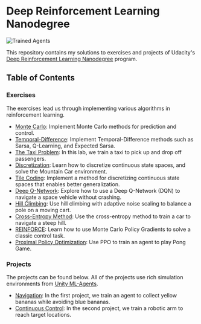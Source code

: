 [//]: # (Image References)

[image1]: https://user-images.githubusercontent.com/10624937/42135602-b0335606-7d12-11e8-8689-dd1cf9fa11a9.gif "Trained Agents"
[image2]: https://user-images.githubusercontent.com/10624937/42386929-76f671f0-8106-11e8-9376-f17da2ae852e.png "Kernel"

# Deep Reinforcement Learning Nanodegree

![Trained Agents][image1]

This repository contains my solutions to exercises and projects of Udacity's [Deep Reinforcement Learning Nanodegree](https://www.udacity.com/course/deep-reinforcement-learning-nanodegree--nd893) program.  

## Table of Contents

### Exercises

The exercises lead us through implementing various algorithms in reinforcement learning.

* [Monte Carlo](https://github.com/st2yang/udacity-deep-reinforcement-learning/tree/master/1.%20Introduction%20to%20Deep%20Reinforcement%20Learning/monte-carlo): Implement Monte Carlo methods for prediction and control. 
* [Temporal-Difference](https://github.com/st2yang/udacity-deep-reinforcement-learning/tree/master/1.%20Introduction%20to%20Deep%20Reinforcement%20Learning/temporal-difference): Implement Temporal-Difference methods such as Sarsa, Q-Learning, and Expected Sarsa. 
* [The Taxi Problem](https://github.com/st2yang/udacity-deep-reinforcement-learning/tree/master/1.%20Introduction%20to%20Deep%20Reinforcement%20Learning/lab-taxi): In this lab, we train a taxi to pick up and drop off passengers.
* [Discretization](https://github.com/st2yang/udacity-deep-reinforcement-learning/tree/master/1.%20Introduction%20to%20Deep%20Reinforcement%20Learning/discretization): Learn how to discretize continuous state spaces, and solve the Mountain Car environment.
* [Tile Coding](https://github.com/st2yang/udacity-deep-reinforcement-learning/tree/master/1.%20Introduction%20to%20Deep%20Reinforcement%20Learning/tile-coding): Implement a method for discretizing continuous state spaces that enables better generalization.
* [Deep Q-Network](https://github.com/st2yang/udacity-deep-reinforcement-learning/tree/master/2.%20Value-Based%20Methods/dqn): Explore how to use a Deep Q-Network (DQN) to navigate a space vehicle without crashing.
* [Hill Climbing](https://github.com/st2yang/udacity-deep-reinforcement-learning/tree/master/3.%20Policy-Based%20Methods/hill-climbing): Use hill climbing with adaptive noise scaling to balance a pole on a moving cart.
* [Cross-Entropy Method](https://github.com/st2yang/udacity-deep-reinforcement-learning/tree/master/3.%20Policy-Based%20Methods/cross-entropy): Use the cross-entropy method to train a car to navigate a steep hill.
* [REINFORCE](https://github.com/st2yang/udacity-deep-reinforcement-learning/tree/master/3.%20Policy-Based%20Methods/reinforce): Learn how to use Monte Carlo Policy Gradients to solve a classic control task.
* [Proximal Policy Optimization](https://github.com/st2yang/udacity-deep-reinforcement-learning/tree/master/3.%20Policy-Based%20Methods/ppo): Use PPO to train an agent to play Pong Game.


### Projects

The projects can be found below.  All of the projects use rich simulation environments from [Unity ML-Agents](https://github.com/Unity-Technologies/ml-agents).

* [Navigation](https://github.com/st2yang/udacity-deep-reinforcement-learning/tree/master/Project1%20-%20Navigation): In the first project, we train an agent to collect yellow bananas while avoiding blue bananas.
* [Continuous Control](https://github.com/st2yang/udacity-deep-reinforcement-learning/tree/master/Project2%20-%20Continuous%20Control): In the second project, we train a robotic arm to reach target locations.
